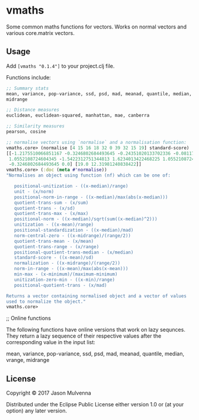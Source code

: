 # vmaths


Some common maths functions for vectors. Works on normal vectors and various core.matrix vectors.

## Usage

Add `[vmaths "0.1.4"]` to your project.clj file.

Functions include:

```clj
;; Summary stats
mean, variance, pop-variance, ssd, psd, mad, meanad, quantile, median, mode, vrange,
midrange

;; Distance measures
euclidean, euclidean-squared, manhattan, mae, canberra

;; Similarity measures
pearson, cosine

;; normalise vectors using `normalise` and a normalisation function:
vmaths.core> (normalise [4 15 16 18 32 0 39 32 15 19] standard-score)
[[-1.2175510066851167 -0.3246802684493645 -0.24351020133702336 -0.08117006711234112
 1.0552108724604345 -1.5422312751344813 1.6234013422468225 1.0552108724604345
 -0.3246802684493645 0.0] [19.0 12.31981240838422]]
vmaths.core> (:doc (meta #'normalise))
"Normalises an object using function (nf) which can be one of:

   positional-unitization - ((x-median)/range)
   unit - (x/norm)
   positional-norm-in-range - ((x-median)/max(abs(x-median)))
   quotient-trans-sum - (x/sum)
   quotient-trans - (x/sd)
   quotient-trans-max - (x/max)
   positional-norm - ((x-median)/sqrt(sum((x-median)^2)))
   unitization - ((x-mean)/range)
   positional-standardization - ((x-median)/mad)
   norm-central-zero - ((x-midrange)/(range/2))
   quotient-trans-mean - (x/mean)
   quotient-trans-range - (x/range)
   positional-quotient-trans-median - (x/median)
   standard-score - ((x-mean)/sd)
   normalization - ((x-midrange)/(range/2))
   norm-in-range - ((x-mean)/max(abs(x-mean)))
   min-max - (x-minimum)/(maximum-minimum)
   unitization-zero-min - ((x-min)/range)
   positional-quotient-trans - (x/mad)

Returns a vector containing normalised object and a vector of values
used to normalize the object."
vmaths.core>
```

;; Online functions

The following functions have online versions that work on lazy
sequnces. They return a lazy sequence of their respective values after
the corresponding value in the input list:

mean, variance, pop-variance, ssd, psd, mad, meanad, quantile, median,
vrange, midrange

## License

Copyright © 2017 Jason Mulvenna

Distributed under the Eclipse Public License either version 1.0 or (at
your option) any later version.
